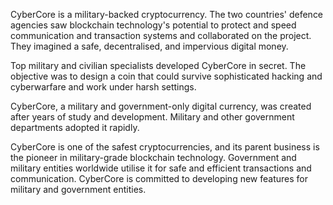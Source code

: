 CyberCore is a military-backed cryptocurrency. The two countries' defence agencies saw blockchain technology's potential to protect and speed communication and transaction systems and collaborated on the project. They imagined a safe, decentralised, and impervious digital money.

Top military and civilian specialists developed CyberCore in secret. The objective was to design a coin that could survive sophisticated hacking and cyberwarfare and work under harsh settings.

CyberCore, a military and government-only digital currency, was created after years of study and development. Military and other government departments adopted it rapidly.

CyberCore is one of the safest cryptocurrencies, and its parent business is the pioneer in military-grade blockchain technology. Government and military entities worldwide utilise it for safe and efficient transactions and communication. CyberCore is committed to developing new features for military and government entities.